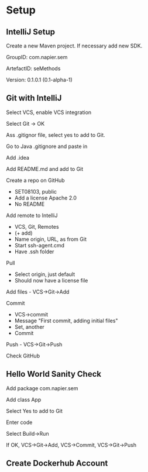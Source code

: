 # Setup

## IntelliJ Setup

Create a new Maven project.  If necessary add new SDK.

GroupID: com.napier.sem

ArtefactID: seMethods

Version: 0.1.0.1 (0.1-alpha-1)

## Git with IntelliJ

Select VCS, enable VCS integration

Select Git -> OK

Ass .gitignor file, select yes to add to Git.

Go to Java .gitignore and paste in

Add .idea

Add README.md and add to Git

Create a repo on GitHub

- SET08103, public
- Add a license Apache 2.0
- No README

Add remote to IntelliJ

- VCS, Git, Remotes
- (+ add)
- Name origin, URL, as from Git
- Start ssh-agent.cmd
- Have .ssh folder

Pull

- Select origin, just default
- Should now have a license file

Add files - VCS->Git->Add

Commit

- VCS->commit
- Message "First commit, adding initial files"
- Set, another
- Commit

Push - VCS->Git->Push

Check GitHub

## Hello World Sanity Check

Add package com.napier.sem

Add class App

Select Yes to add to Git

Enter code

Select Build->Run

If OK, VCS->Git->Add, VCS->Commit, VCS->Git->Push

## Create Dockerhub Account

